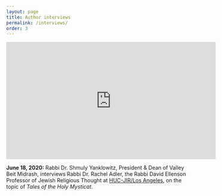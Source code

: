 ```yaml
---
layout: page
title: Author interviews
permalink: /interviews/
order: 3
---
```


<div class="embed">
<iframe width="560" height="315" src="https://www.youtube.com/embed/LDc1UyrJeBo" frameborder="0" allow="accelerometer; autoplay; encrypted-media; gyroscope; picture-in-picture" allowfullscreen></iframe>

<strong>June 18, 2020:</strong> Rabbi Dr. Shmuly Yanklowitz, President & Dean of Valley Beit Midrash, interviews Rabbi Dr. Rachel Adler, the Rabbi David Ellenson Professor of Jewish Religious Thought at <a href="https://huc.edu/">HUC-JIR/Los Angeles</a>, on the topic of <em>Tales of the Holy Mysticat</em>.
</div>
